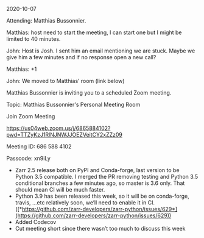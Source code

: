 <span id="anchor-39"></span>2020-10-07

Attending: Matthias Bussonnier.

Matthias: host need to start the meeting, I can start one but I might be
limited to 40 minutes.

John: Host is Josh. I sent him an email mentioning we are stuck. Maybe
we give him a few minutes and if no response open a new call?

Matthias: +1

John: We moved to Matthias’ room (link below)

Matthias Bussonnier is inviting you to a scheduled Zoom meeting.

Topic: Matthias Bussonnier's Personal Meeting Room

Join Zoom Meeting

https://us04web.zoom.us/j/6865884102?pwd=TTZyKzJ1RlNJNWJJOEZVeitCY2xZZz09

Meeting ID: 686 588 4102

Passcode: xn9iLy

-   Zarr 2.5 release both on PyPI and Conda-forge, last version to be
    Python 3.5 compatible. I merged the PR removing testing and Python
    3.5 conditional branches a few minutes ago, so master is 3.6 only.
    That should mean CI will be much faster.
-   Python 3.9 has been released this week, so it will be on
    conda-forge, travis, ...etc relatively soon, we’ll need to enable it
    in CI.
    ([*https://github.com/zarr-developers/zarr-python/issues/629*](https://github.com/zarr-developers/zarr-python/issues/629))
-   Added Codecov
-   Cut meeting short since there wasn’t too much to discuss this week

